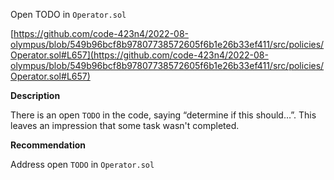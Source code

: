 Open TODO in `Operator.sol`

[https://github.com/code-423n4/2022-08-olympus/blob/549b96bcf8b97807738572605f6b1e26b33ef411/src/policies/Operator.sol#L657](https://github.com/code-423n4/2022-08-olympus/blob/549b96bcf8b97807738572605f6b1e26b33ef411/src/policies/Operator.sol#L657)

**Description**

There is an open `TODO` in the code, saying “determine if this should…”. This leaves an impression that some task wasn't completed.

**Recommendation**

Address open `TODO` in `Operator.sol`
